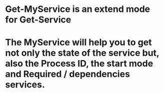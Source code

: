# Get-MyService is an extend mode for Get-Service

# The MyService will help you to get not only the state of the service but, also the Process ID, the start mode and Required / dependencies services.